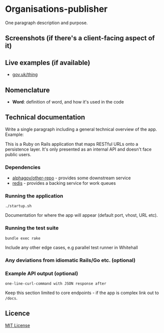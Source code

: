 # Organisations-publisher

One paragraph description and purpose.

## Screenshots (if there's a client-facing aspect of it)

## Live examples (if available)

- [gov.uk/thing](https://www.gov.uk/thing)

## Nomenclature

- **Word**: definition of word, and how it's used in the code

## Technical documentation

Write a single paragraph including a general technical overview of the app.
Example:

This is a Ruby on Rails application that maps RESTful URLs onto a persistence
layer. It's only presented as an internal API and doesn't face public users.

### Dependencies

- [alphagov/other-repo]() - provides some downstream service
- [redis]() - provides a backing service for work queues

### Running the application

`./startup.sh`

Documentation for where the app will appear (default port, vhost, URL etc).

### Running the test suite

`bundle exec rake`

Include any other edge cases, e.g parallel test runner in Whitehall

### Any deviations from idiomatic Rails/Go etc. (optional)

### Example API output (optional)

`one-line-curl-command with JSON response after`

Keep this section limited to core endpoints - if the app is complex link out to `/docs`.

## Licence

[MIT License](LICENCE)
